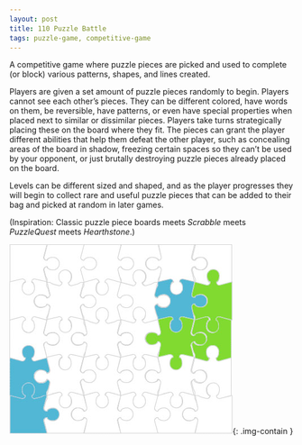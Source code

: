 ```yaml
---
layout: post
title: 110 Puzzle Battle
tags: puzzle-game, competitive-game
---
```

A competitive game where puzzle pieces are picked and used to complete (or block) various patterns, shapes, and lines created.

Players are given a set amount of puzzle pieces randomly to begin. Players cannot see each other’s pieces.  They can be different colored, have words on them, be reversible, have patterns, or even have special properties when placed next to similar or dissimilar pieces. Players take turns strategically placing these on the board where they fit.  The pieces can grant the player different abilities that help them defeat the other player, such as concealing areas of the board in shadow, freezing certain spaces so they can’t be used by your opponent, or just brutally destroying puzzle pieces already placed on the board.

Levels can be different sized and shaped, and as the player progresses they will begin to collect rare and useful puzzle pieces that can be added to their bag and picked at random in later games.

(Inspiration: Classic puzzle piece boards meets *Scrabble* meets *PuzzleQuest* meets *Hearthstone*.)

![puzzle](/img/games/110_Puzzle_Battle.jpg "Puzzle Battle"){: .img-contain }